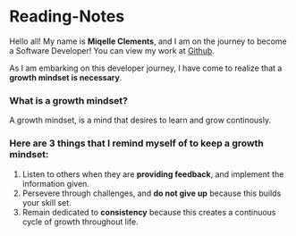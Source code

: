 # Reading-Notes

Hello all! My name is **Miqelle Clements**, and I am on the journey to become a Software Developer! You can view my work at [Github](https://github.com/miqelle).

As I am embarking on this developer journey, I have come to realize that a **growth mindset is necessary**.

### What is a growth mindset?
 
A growth mindset, is a mind that desires to learn and grow continously.

### Here are 3 things that I remind myself of to keep a growth mindset:

1. Listen to others when they are **providing feedback**, and implement the information given.
2. Persevere through challenges, and **do not give up** because this builds your skill set.
3. Remain dedicated to **consistency** because this creates a continuous cycle of growth throughout life.
